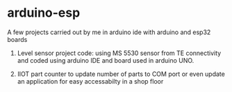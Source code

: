 # arduino-esp
A few projects carried out by me in arduino ide with arduino and esp32 boards
1) Level sensor project code: using MS 5530 sensor from TE connectivity and coded using arduino IDE and board used in arduino UNO.

2) IIOT part counter to update number of parts to COM port or even update an application for easy accessabilty in a shop floor

